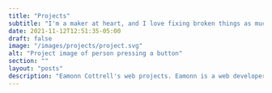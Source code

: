 ```yaml
---
title: "Projects"
subtitle: "I'm a maker at heart, and I love fixing broken things as much as crafting new ones."
date: 2021-11-12T12:51:35-05:00
draft: false
image: "/images/projects/project.svg"
alt: "Project image of person pressing a button"
section: ""
layout: "posts"
description: "Eamonn Cottrell's web projects. Eamonn is a web developer based in the southeastern United States and specializes in crafting bespoke web experiences for small businesses, creative professionals and his own myriad interests."
---
```



